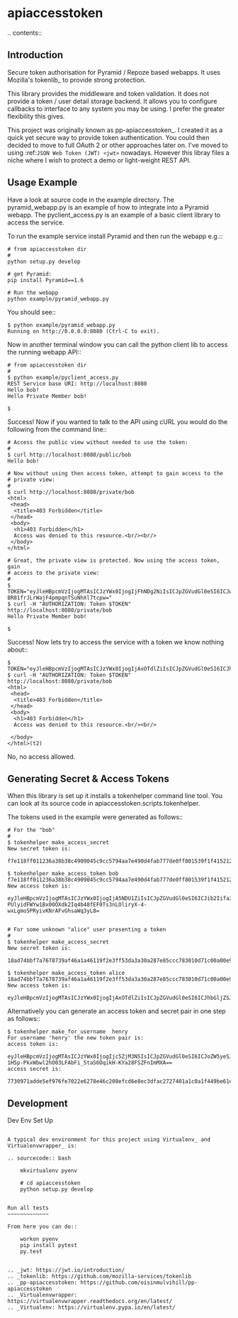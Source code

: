apiaccesstoken
==============

.. contents::


Introduction
------------

Secure token authorisation for Pyramid / Repoze based webapps. It uses
Mozilla's tokenlib_ to provide strong protection.

This library provides the middleware and token validation. It does not provide
a token / user detail storage backend. It allows you to configure callbacks
to interface to any system you may be using. I prefer the greater flexibility
this gives.

This project was originally known as pp-apiaccesstoken_. I created it as a
quick yet secure way to provide token authentication. You could then decided
to move to full OAuth 2 or other approaches later on. I've moved to using
:ref:`JSON Web Token (JWT) <jwt>` nowadays. However this libray files a niche
where I wish to protect a demo or light-weight REST API.


Usage Example
-------------

Have a look at source code in the example directory. The pyramid_webapp.py is
an example of how to integrate into a Pyramid webapp. The pyclient_access.py is
an example of a basic client library to access the service.

To run the example service install Pyramid and then run the webapp e.g.::

    # from apiaccesstoken dir
    #
    python setup.py develop

    # get Pyramid:
    pip install Pyramid==1.6

    # Run the webapp
    python example/pyramid_webapp.py

You should see::

    $ python example/pyramid_webapp.py
    Running on http://0.0.0.0:8080 (Ctrl-C to exit).

Now in another terminal window you can call the python client lib to access
the running webapp API::

    # from apiaccesstoken dir
    #
    $ python example/pyclient_access.py
    REST Service base URI: http://localhost:8080
    Hello bob!
    Hello Private Member bob!

    $

Success! Now if you wanted to talk to the API using cURL you would do the
following from the command line::

    # Access the public view without needed to use the token:
    #
    $ curl http://localhost:8080/public/bob
    Hello bob!

    # Now without using then access token, attempt to gain access to the
    # private view:
    #
    $ curl http://localhost:8080/private/bob
    <html>
     <head>
      <title>403 Forbidden</title>
     </head>
     <body>
      <h1>403 Forbidden</h1>
      Access was denied to this resource.<br/><br/>
     </body>
    </html>

    # Great, the private view is protected. Now using the access token, gain
    # access to the private view:
    #
    $ TOKEN="eyJleHBpcmVzIjogMTAsICJzYWx0IjogIjFhNDg2NiIsICJpZGVudGl0eSI6ICJwbmNhbmFseXRpY3MifQOtFroyPKR6UKIXevPytLKhKQ6A02r70swutaZkJMgX3iCPWoUw1VK-BR81frJLrWajF4pmpqnTSuNhXl7tcpw="
    $ curl -H "AUTHORIZATION: Token $TOKEN" http://localhost:8080/private/bob
    Hello Private Member bob!

    $

Success! Now lets try to access the service with a token we know nothing about::

    $ TOKEN="eyJleHBpcmVzIjogMTAsICJzYWx0IjogIjAxOTdlZiIsICJpZGVudGl0eSI6ICJhbGljZSJ9yaJ_zX9TIfC650kbhiE1mS3GfYME6sZZ7IYP6s4BY0cADrqHd_yaVISnKV5E7cwT42mJjRk8_zkoesYk5YC4FA=="
    $ curl -H "AUTHORIZATION: Token $TOKEN" http://localhost:8080/private/bob
    <html>
     <head>
      <title>403 Forbidden</title>
     </head>
     <body>
      <h1>403 Forbidden</h1>
      Access was denied to this resource.<br/><br/>

     </body>
    </html>(t2)

No, no access allowed.


Generating Secret & Access Tokens
---------------------------------

When this library is set up it installs a tokenhelper command line tool. You
can look at its source code in apiaccesstoken.scripts.tokenhelper.

The tokens used in the example were generated as follows::

    # For the "bob"
    #
    $ tokenhelper make_access_secret
    New secret token is:
        f7e118ff011236a38b38c4909045c9cc5794aa7e490d4fab777de0ff801539f1f4152129e5588a0dcabb3848798c6dca958554146f9e14a10e0325bc43f7111d

    $ tokenhelper make_access_token bob f7e118ff011236a38b38c4909045c9cc5794aa7e490d4fab777de0ff801539f1f4152129e5588a0dcabb3848798c6dca958554146f9e14a10e0325bc43f7111d
    New access token is:
        eyJleHBpcmVzIjogMTAsICJzYWx0IjogIjA5NDU1ZiIsICJpZGVudGl0eSI6ICJib2Iifa3w0hzmNrThx3-PUlyidFWYw1Bx00OXdk2Iq4b48fEF0Ts3nLOliryX-4-wxLgmo5PRyivKNrAFvGhsaWq3yL8=


    # For some unknown "alice" user presenting a token
    #
    $ tokenhelper make_access_secret
    New secret token is:
        18ad74bbf7a7678739af46a1a46119f2e3ff53da3a30a287e85ccc783010d71c00a00e910a4ba8a52f048ded16d2757df1791110776f1d0c1b5b66b2aed8eecf

    $ tokenhelper make_access_token alice 18ad74bbf7a7678739af46a1a46119f2e3ff53da3a30a287e85ccc783010d71c00a00e910a4ba8a52f048ded16d2757df1791110776f1d0c1b5b66b2aed8eecf
    New access token is:
        eyJleHBpcmVzIjogMTAsICJzYWx0IjogIjAxOTdlZiIsICJpZGVudGl0eSI6ICJhbGljZSJ9yaJ_zX9TIfC650kbhiE1mS3GfYME6sZZ7IYP6s4BY0cADrqHd_yaVISnKV5E7cwT42mJjRk8_zkoesYk5YC4FA==

Alternatively you can generate an access token and secret pair in one step as
follows::

    $ tokenhelper make_for_username  henry
    For username 'henry' the new token pair is:
    access token is:
        eyJleHBpcmVzIjogMTAsICJzYWx0IjogIjc5ZjM3NSIsICJpZGVudGl0eSI6ICJoZW5yeSJ9TNbfsLfOaTPJFlMbFLLM6QJvK2UKc6rSeAq-1H5p-PkxWbwl2hO03LFAbFi_5taS6OqikH-KYa28FSZFnImMXA==
    access secret is:
        7730971adde5ef976fe7022e6278e46c208efcd6e8ec3dfac2727401a1c0a1f449be61e664332829d0c2ff3dac07974e0799a7695de393b41dee47138066e257


Development
-----------

Dev Env Set Up
~~~~~~~~~~~~~~

A typical dev environment for this project using Virtualenv_ and Virtualenvwrapper_ is:

.. sourcecode:: bash

    mkvirtualenv pyenv

    # cd apiaccesstoken
    python setup.py develop


Run all tests
~~~~~~~~~~~~~

From here you can do::

    workon pyenv
    pip install pytest
    py.test


.. _jwt: https://jwt.io/introduction/
.. _tokenlib: https://github.com/mozilla-services/tokenlib
.. _pp-apiaccesstoken: https://github.com/oisinmulvihill/pp-apiaccesstoken
.. _Virtualenvwrapper: https://virtualenvwrapper.readthedocs.org/en/latest/
.. _Virtualenv: https://virtualenv.pypa.io/en/latest/
